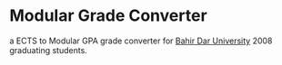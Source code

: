 # Modular Grade Converter  

a ECTS to Modular GPA grade converter for [Bahir Dar University](http://bdu.edu.et) 2008 graduating students.